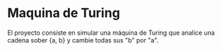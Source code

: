 # Maquina de Turing
El proyecto consiste en simular una máquina de Turing que analice una cadena sober {a, b} y cambie todas sus "b" por "a". 
